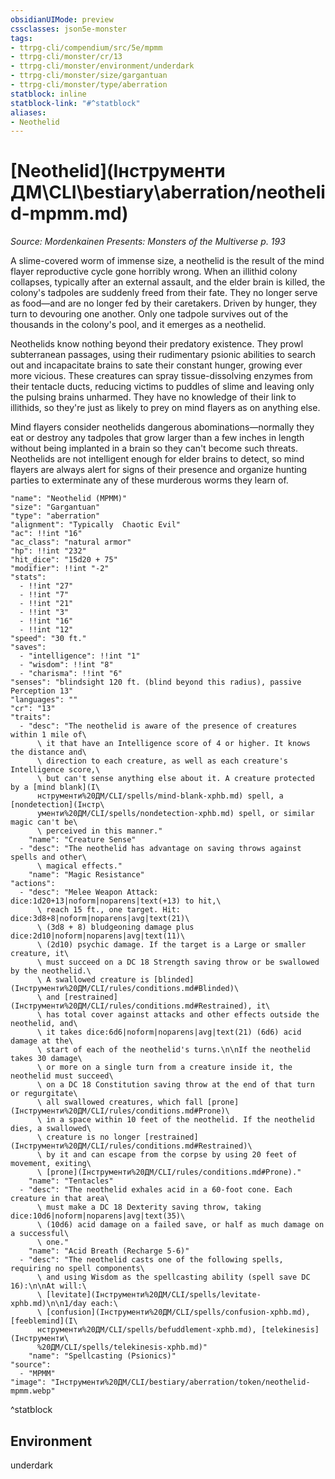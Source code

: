 ```yaml
---
obsidianUIMode: preview
cssclasses: json5e-monster
tags:
- ttrpg-cli/compendium/src/5e/mpmm
- ttrpg-cli/monster/cr/13
- ttrpg-cli/monster/environment/underdark
- ttrpg-cli/monster/size/gargantuan
- ttrpg-cli/monster/type/aberration
statblock: inline
statblock-link: "#^statblock"
aliases:
- Neothelid
---
```

# [Neothelid](Інструменти ДМ\CLI\bestiary\aberration/neothelid-mpmm.md)
*Source: Mordenkainen Presents: Monsters of the Multiverse p. 193*  

A slime-covered worm of immense size, a neothelid is the result of the mind flayer reproductive cycle gone horribly wrong. When an illithid colony collapses, typically after an external assault, and the elder brain is killed, the colony's tadpoles are suddenly freed from their fate. They no longer serve as food—and are no longer fed by their caretakers. Driven by hunger, they turn to devouring one another. Only one tadpole survives out of the thousands in the colony's pool, and it emerges as a neothelid.

Neothelids know nothing beyond their predatory existence. They prowl subterranean passages, using their rudimentary psionic abilities to search out and incapacitate brains to sate their constant hunger, growing ever more vicious. These creatures can spray tissue-dissolving enzymes from their tentacle ducts, reducing victims to puddles of slime and leaving only the pulsing brains unharmed. They have no knowledge of their link to illithids, so they're just as likely to prey on mind flayers as on anything else.

Mind flayers consider neothelids dangerous abominations—normally they eat or destroy any tadpoles that grow larger than a few inches in length without being implanted in a brain so they can't become such threats. Neothelids are not intelligent enough for elder brains to detect, so mind flayers are always alert for signs of their presence and organize hunting parties to exterminate any of these murderous worms they learn of.

```statblock
"name": "Neothelid (MPMM)"
"size": "Gargantuan"
"type": "aberration"
"alignment": "Typically  Chaotic Evil"
"ac": !!int "16"
"ac_class": "natural armor"
"hp": !!int "232"
"hit_dice": "15d20 + 75"
"modifier": !!int "-2"
"stats":
  - !!int "27"
  - !!int "7"
  - !!int "21"
  - !!int "3"
  - !!int "16"
  - !!int "12"
"speed": "30 ft."
"saves":
  - "intelligence": !!int "1"
  - "wisdom": !!int "8"
  - "charisma": !!int "6"
"senses": "blindsight 120 ft. (blind beyond this radius), passive Perception 13"
"languages": ""
"cr": "13"
"traits":
  - "desc": "The neothelid is aware of the presence of creatures within 1 mile of\
      \ it that have an Intelligence score of 4 or higher. It knows the distance and\
      \ direction to each creature, as well as each creature's Intelligence score,\
      \ but can't sense anything else about it. A creature protected by a [mind blank](І\
      нструменти%20ДМ/CLI/spells/mind-blank-xphb.md) spell, a [nondetection](Інстр\
      ументи%20ДМ/CLI/spells/nondetection-xphb.md) spell, or similar magic can't be\
      \ perceived in this manner."
    "name": "Creature Sense"
  - "desc": "The neothelid has advantage on saving throws against spells and other\
      \ magical effects."
    "name": "Magic Resistance"
"actions":
  - "desc": "Melee Weapon Attack: dice:1d20+13|noform|noparens|text(+13) to hit,\
      \ reach 15 ft., one target. Hit: dice:3d8+8|noform|noparens|avg|text(21)\
      \ (3d8 + 8) bludgeoning damage plus dice:2d10|noform|noparens|avg|text(11)\
      \ (2d10) psychic damage. If the target is a Large or smaller creature, it\
      \ must succeed on a DC 18 Strength saving throw or be swallowed by the neothelid.\
      \ A swallowed creature is [blinded](Інструменти%20ДМ/CLI/rules/conditions.md#Blinded)\
      \ and [restrained](Інструменти%20ДМ/CLI/rules/conditions.md#Restrained), it\
      \ has total cover against attacks and other effects outside the neothelid, and\
      \ it takes dice:6d6|noform|noparens|avg|text(21) (6d6) acid damage at the\
      \ start of each of the neothelid's turns.\n\nIf the neothelid takes 30 damage\
      \ or more on a single turn from a creature inside it, the neothelid must succeed\
      \ on a DC 18 Constitution saving throw at the end of that turn or regurgitate\
      \ all swallowed creatures, which fall [prone](Інструменти%20ДМ/CLI/rules/conditions.md#Prone)\
      \ in a space within 10 feet of the neothelid. If the neothelid dies, a swallowed\
      \ creature is no longer [restrained](Інструменти%20ДМ/CLI/rules/conditions.md#Restrained)\
      \ by it and can escape from the corpse by using 20 feet of movement, exiting\
      \ [prone](Інструменти%20ДМ/CLI/rules/conditions.md#Prone)."
    "name": "Tentacles"
  - "desc": "The neothelid exhales acid in a 60-foot cone. Each creature in that area\
      \ must make a DC 18 Dexterity saving throw, taking dice:10d6|noform|noparens|avg|text(35)\
      \ (10d6) acid damage on a failed save, or half as much damage on a successful\
      \ one."
    "name": "Acid Breath (Recharge 5-6)"
  - "desc": "The neothelid casts one of the following spells, requiring no spell components\
      \ and using Wisdom as the spellcasting ability (spell save DC 16):\n\nAt will:\
      \ [levitate](Інструменти%20ДМ/CLI/spells/levitate-xphb.md)\n\n1/day each:\
      \ [confusion](Інструменти%20ДМ/CLI/spells/confusion-xphb.md), [feeblemind](І\
      нструменти%20ДМ/CLI/spells/befuddlement-xphb.md), [telekinesis](Інструменти\
      %20ДМ/CLI/spells/telekinesis-xphb.md)"
    "name": "Spellcasting (Psionics)"
"source":
  - "MPMM"
"image": "Інструменти%20ДМ/CLI/bestiary/aberration/token/neothelid-mpmm.webp"
```
^statblock

## Environment

underdark